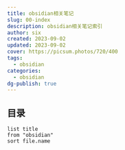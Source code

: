 ```yaml
---
title: obsidian相关笔记
slug: 00-index
description: obsidian相关笔记索引
author: six
created: 2023-09-02
updated: 2023-09-02
cover: https://picsum.photos/720/400
tags:
  - obsidian
categories:
  - obsidian
dg-publish: true
---
```

## 目录

```dataview
list title
from "obsidian"
sort file.name
```

